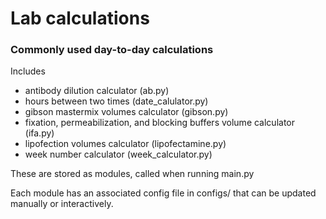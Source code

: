 # Lab calculations
### Commonly used day-to-day calculations

Includes
- antibody dilution calculator (ab.py)
- hours between two times (date_calulator.py)
- gibson mastermix volumes calculator (gibson.py)
- fixation, permeabilization, and blocking buffers volume calculator (ifa.py)
- lipofection volumes calculator (lipofectamine.py)
- week number calculator (week_calculator.py)

These are stored as modules, called when running main.py

Each module has an associated config file in configs/ that can be updated manually or interactively.